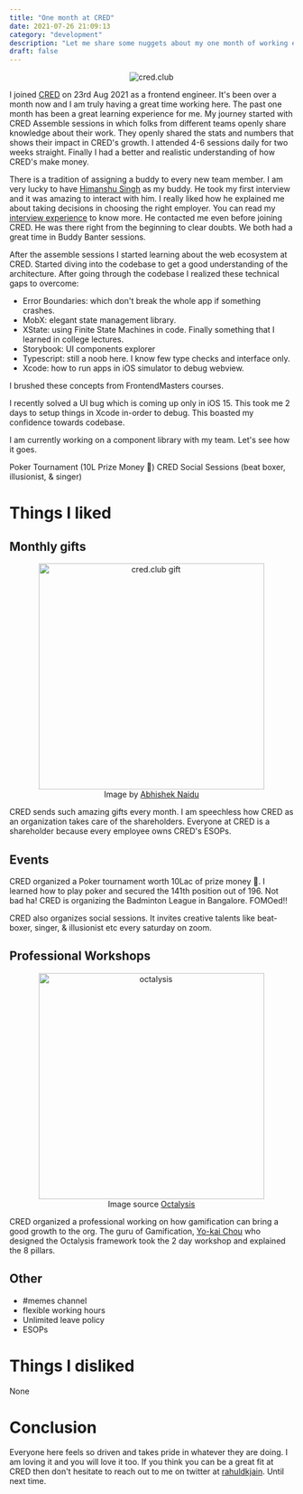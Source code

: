 ```yaml
---
title: "One month at CRED"
date: 2021-07-26 21:09:13
category: "development"
description: "Let me share some nuggets about my one month of working experience at CRED."
draft: false
---
```


<p align="center">
<img src="https://web-images.credcdn.in/_next/assets/images/home-page/cred-logo.png" alt="cred.club" />
</p>

I joined [CRED](https://cred.club) on 23rd Aug 2021 as a frontend engineer. It's been over a month now and I am truly having a great time working here. The past one month has been a great learning experience for me. My journey started with CRED Assemble sessions in which folks from different teams openly share knowledge about their work. They openly shared the stats and numbers that shows their impact in CRED's growth. I attended 4-6 sessions daily for two weeks straight. Finally I had a better and realistic understanding of how CRED's make money.

There is a tradition of assigning a buddy to every new team member. I am very lucky to have [Himanshu Singh](https://twitter.com/qwerty__ui) as my buddy. He took my first interview and it was amazing to interact with him. I really liked how he explained me about taking decisions in choosing the right employer. You can read my [interview experience](https://rahuldkjain.github.io/blog/cred-interview/CRED-interview-experience/) to know more. He contacted me even before joining CRED. He was there right from the beginning to clear doubts. We both had a great time in Buddy Banter sessions.

After the assemble sessions I started learning about the web ecosystem at CRED. Started diving into the codebase to get a good understanding of the architecture. After going through the codebase I realized these technical gaps to overcome:

- Error Boundaries: which don't break the whole app if something crashes.
- MobX: elegant state management library.
- XState: using Finite State Machines in code. Finally something that I learned in college lectures.
- Storybook: UI components explorer
- Typescript: still a noob here. I know few type checks and interface only.
- Xcode: how to run apps in iOS simulator to debug webview.

I brushed these concepts from FrontendMasters courses.

I recently solved a UI bug which is coming up only in iOS 15. This took me 2 days to setup things in Xcode in-order to debug. This boasted my confidence towards codebase.

I am currently working on a component library with my team. Let's see how it goes.

Poker Tournament (10L Prize Money 🤑)
CRED Social Sessions (beat boxer, illusionist, & singer)

# Things I liked

## Monthly gifts

<figure align="center">
<img src="https://pbs.twimg.com/media/E-cGk-cVQAYlXB5?format=jpg&name=large" height="400" width="auto" alt="cred.club gift" />
<figcaption>Image by <a href="https://twitter.com/abhisheknaiidu" target="blank">Abhishek Naidu</a></figcaption>
</figure>
CRED sends such amazing gifts every month. I am speechless how CRED as an organization takes care of the shareholders. Everyone at CRED is a shareholder because every employee owns CRED's ESOPs.

## Events

CRED organized a Poker tournament worth 10Lac of prize money 🤑. I learned how to play poker and secured the 141th position out of 196. Not bad ha!
CRED is organizing the Badminton League in Bangalore. FOMOed!!

CRED also organizes social sessions. It invites creative talents like beat-boxer, singer, & illusionist etc every saturday on zoom.

## Professional Workshops

<figure align="center">
<img src="https://i2.wp.com/yukaichou.com/wp-content/uploads/2020/12/Gamification-Framework.jpeg?resize=825%2C510&ssl=1" height="400" width="auto" alt="octalysis" />
<figcaption>
Image source <a href="https://yukaichou.com/gamification-examples/octalysis-complete-gamification-framework/" target="blank">Octalysis</a>
</figcaption>
</figure>

CRED organized a professional working on how gamification can bring a good growth to the org. The guru of Gamification, [Yo-kai Chou](https://twitter.com/yukaichou) who designed the Octalysis framework took the 2 day workshop and explained the 8 pillars.

## Other

- #memes channel
- flexible working hours
- Unlimited leave policy
- ESOPs

# Things I disliked

None

# Conclusion

Everyone here feels so driven and takes pride in whatever they are doing.
I am loving it and you will love it too. If you think you can be a great fit at CRED then don't hesitate to reach out to me on twitter at [rahuldkjain](https://twitter.com/Rahuldkjain).
Until next time.
